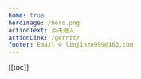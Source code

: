 ```yaml
---
home: true
heroImage: /hero.png
actionText: 点击进入
actionLink: /gerrit/
footer: Email © linjinze999@163.com
---
```


[[toc]]